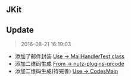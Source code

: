 ## JKit
>

## Update
> 2016-08-21 16:19:03

- 添加了邮件封装 [Use -> MailHandlerTest.class](https://github.com/hocgin/JKit/tree/master/test/MailHandlerTest.class)
- 添加二维码生成 [From -> nutz-plugins-qrcode](https://github.com/nutzam/nutzmore/blob/master/nutz-plugins-qrcode/README.md)
- 添加二维码生成(待完善) [Use -> CodesMain](https://github.com/hocgin/JKit/tree/master/test/local/MailHandlerTest.class)
